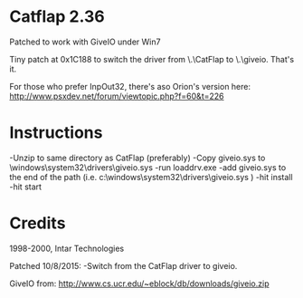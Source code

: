 
# Catflap 2.36

Patched to work with GiveIO under Win7

Tiny patch at 0x1C188 to switch the driver from \\.\CatFlap to \\.\giveio.
That's it.

For those who prefer InpOut32, there's aso Orion's version here:
http://www.psxdev.net/forum/viewtopic.php?f=60&t=226

# Instructions

-Unzip to same directory as CatFlap (preferably)
-Copy giveio.sys to \windows\system32\drivers\giveio.sys
-run loaddrv.exe
-add giveio.sys to the end of the path
(i.e. c:\windows\system32\drivers\giveio.sys )
-hit install
-hit start

# Credits

1998-2000, Intar Technologies

Patched 10/8/2015:
-Switch from the CatFlap driver to giveio.

GiveIO from:
http://www.cs.ucr.edu/~eblock/db/downloads/giveio.zip

